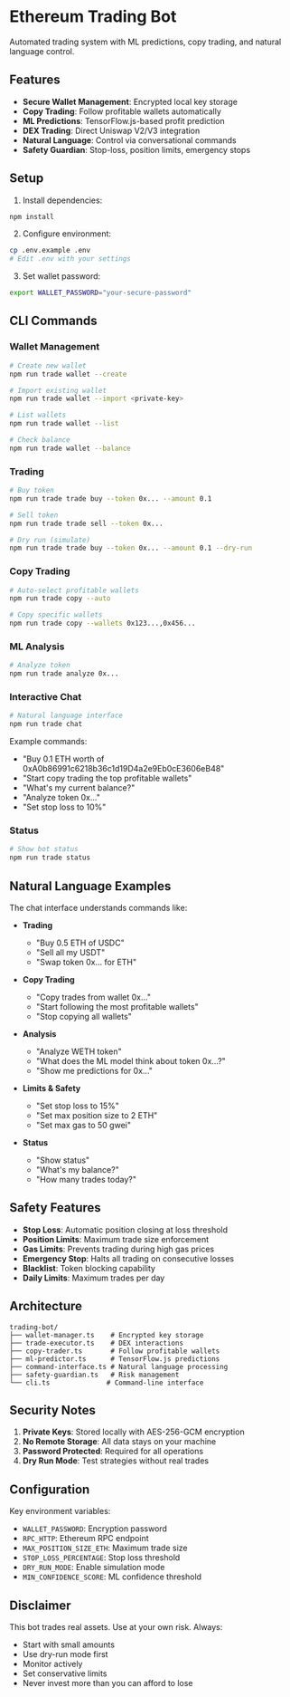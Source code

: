 # Ethereum Trading Bot

Automated trading system with ML predictions, copy trading, and natural language control.

## Features

- **Secure Wallet Management**: Encrypted local key storage
- **Copy Trading**: Follow profitable wallets automatically
- **ML Predictions**: TensorFlow.js-based profit prediction
- **DEX Trading**: Direct Uniswap V2/V3 integration
- **Natural Language**: Control via conversational commands
- **Safety Guardian**: Stop-loss, position limits, emergency stops

## Setup

1. Install dependencies:
```bash
npm install
```

2. Configure environment:
```bash
cp .env.example .env
# Edit .env with your settings
```

3. Set wallet password:
```bash
export WALLET_PASSWORD="your-secure-password"
```

## CLI Commands

### Wallet Management
```bash
# Create new wallet
npm run trade wallet --create

# Import existing wallet
npm run trade wallet --import <private-key>

# List wallets
npm run trade wallet --list

# Check balance
npm run trade wallet --balance
```

### Trading
```bash
# Buy token
npm run trade trade buy --token 0x... --amount 0.1

# Sell token
npm run trade trade sell --token 0x...

# Dry run (simulate)
npm run trade trade buy --token 0x... --amount 0.1 --dry-run
```

### Copy Trading
```bash
# Auto-select profitable wallets
npm run trade copy --auto

# Copy specific wallets
npm run trade copy --wallets 0x123...,0x456...
```

### ML Analysis
```bash
# Analyze token
npm run trade analyze 0x...
```

### Interactive Chat
```bash
# Natural language interface
npm run trade chat
```

Example commands:
- "Buy 0.1 ETH worth of 0xA0b86991c6218b36c1d19D4a2e9Eb0cE3606eB48"
- "Start copy trading the top profitable wallets"
- "What's my current balance?"
- "Analyze token 0x..."
- "Set stop loss to 10%"

### Status
```bash
# Show bot status
npm run trade status
```

## Natural Language Examples

The chat interface understands commands like:

- **Trading**
  - "Buy 0.5 ETH of USDC"
  - "Sell all my USDT"
  - "Swap token 0x... for ETH"

- **Copy Trading**
  - "Copy trades from wallet 0x..."
  - "Start following the most profitable wallets"
  - "Stop copying all wallets"

- **Analysis**
  - "Analyze WETH token"
  - "What does the ML model think about token 0x...?"
  - "Show me predictions for 0x..."

- **Limits & Safety**
  - "Set stop loss to 15%"
  - "Set max position size to 2 ETH"
  - "Set max gas to 50 gwei"

- **Status**
  - "Show status"
  - "What's my balance?"
  - "How many trades today?"

## Safety Features

- **Stop Loss**: Automatic position closing at loss threshold
- **Position Limits**: Maximum trade size enforcement
- **Gas Limits**: Prevents trading during high gas prices
- **Emergency Stop**: Halts all trading on consecutive losses
- **Blacklist**: Token blocking capability
- **Daily Limits**: Maximum trades per day

## Architecture

```
trading-bot/
├── wallet-manager.ts    # Encrypted key storage
├── trade-executor.ts    # DEX interactions
├── copy-trader.ts       # Follow profitable wallets
├── ml-predictor.ts      # TensorFlow.js predictions
├── command-interface.ts # Natural language processing
├── safety-guardian.ts   # Risk management
└── cli.ts              # Command-line interface
```

## Security Notes

1. **Private Keys**: Stored locally with AES-256-GCM encryption
2. **No Remote Storage**: All data stays on your machine
3. **Password Protected**: Required for all operations
4. **Dry Run Mode**: Test strategies without real trades

## Configuration

Key environment variables:

- `WALLET_PASSWORD`: Encryption password
- `RPC_HTTP`: Ethereum RPC endpoint
- `MAX_POSITION_SIZE_ETH`: Maximum trade size
- `STOP_LOSS_PERCENTAGE`: Stop loss threshold
- `DRY_RUN_MODE`: Enable simulation mode
- `MIN_CONFIDENCE_SCORE`: ML confidence threshold

## Disclaimer

This bot trades real assets. Use at your own risk. Always:
- Start with small amounts
- Use dry-run mode first
- Monitor actively
- Set conservative limits
- Never invest more than you can afford to lose